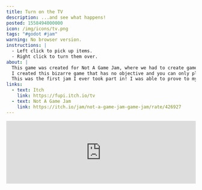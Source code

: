 ```yaml
---
title: Turn on the TV
description: ...and see what happens!
posted: 1558494000000
icon: /img/icons/tv.png
tags: "#godot #jam"
warning: No browser version.
instructions: |
  - Left click to pick up items.
  - Right click to turn them over.
about: |
  This game was created for Not A Game Jam, where we had to create games that are not games.
  I created this bizarre game that has no objective and you can only play once.
  This was the first jam I ever took part in! I was able to prove to myself that I could quickly and easily create silly little games if I wanted to, something that is surprisingly important to me.
links:
  - text: Itch
    link: https://fupi.itch.io/tv
  - text: Not A Game Jam
    link: https://itch.io/jam/not-a-game-jam-game-jam/rate/426927
---
```


<div style="width: 100%; display: flex; justify-content: center;">
  <iframe src="https://itch.io/embed/426927?bg_color=222222&amp;fg_color=eeeeee&amp;border_color=363636" width="552" height="167" frameborder="0"><a href="https://fupi.itch.io/tv">Turn on the TV by Fupi</a></iframe>
</div>
